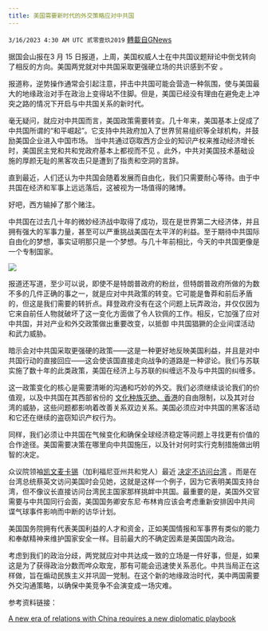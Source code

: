 ```yaml
---
title: 美国需要新时代的外交策略应对中共国
---
```

`3/16/2023 4:30 AM UTC 贰零壹玖2019` [轉載自GNews](https://gnews.org/articles/1018322)

据国会山报在3 月 15 日报道，上周，美国权威人士在中共国议题辩论中倒戈转向了相反的方向。美国两党就对中共国采取更强硬立场的共识感到不安 。


报道称，逆势操作通常会引起注意，抨击中共国可能会营造一种氛围，使与美国最大的地缘政治对手在政治上变得站不住脚。但是，美国已经没有理由在避免走上冲突之路的情况下开启与中共国关系的新时代。


毫无疑问，就应对中共国而言，美国政策需要转变。几十年来，美国基本上促成了中共国所谓的“和平崛起”。它支持中共政府加入了世界贸易组织等全球机构，并鼓励美国企业进入中国市场。 当中共通过窃取西方企业的知识产权来推动经济增长时，美国民主党和共和党政府基本上都视而不见 。此外，中共对美国技术基础设施的厚颜无耻的黑客攻击只是遭到了指责和空洞的言辞。 

直到最近，人们还认为中共国会随着发展而自由化，我们只需要耐心等待。由于中共国在经济和军事上远远落后，这被视为一场值得的赌博。

好吧，西方输掉了那个赌注。 


中共国在过去几十年的微妙经济战中取得了成功，现在是世界第二大经济体，并且拥有强大的军事力量，甚至可以严重挑战美国在太平洋的利益。至于期待中共国际自由化的梦想，事实证明那只是一个梦想。与几十年前相比，今天的中共国更像是一个专制国家。

  
![](https://i.imgur.com/aJHcZdb.jpg)

报道还写道，至少可以说，即使不是特朗普政府的粉丝，但特朗普政府所做的为数不多的几件正确的事之一，就是应对中共政策的转变。它可能是鲁莽和前后矛盾的，但这是我们需要的转折点。拜登政府没有在这个问题上玩弄政治，并仅仅因为它来自前任人物就破坏了这一变化方面做了令人钦佩的工作。相反，它加强了应对中共国，并对产业和外交政策做出重要改变，以抵御 中共国猖獗的企业间谍活动和武力威胁。

  

暗示会对中共国采取更强硬的政策——这是一种更好地反映美国利益，并且是对中共国行动的直接回应——这会使该国直接走向战争的道路是一种谬论。我们与苏联实施了数十年的此类政策，美国在经济上与苏联的纠缠远不及与中共国的纠缠多。

  

这一政策变化的核心是需要清晰的沟通和巧妙的外交。我们必须继续谈论我们的价值观，以及中共国在其西部省份的 [文化种族灭绝、](https://www.cfr.org/backgrounder/china-xinjiang-uyghurs-muslims-repression-genocide-human-rights?gclid=Cj0KCQjw2cWgBhDYARIsALggUhqessXXypROhgWpQKMiiMBVaTRTJYXxWaQfkUN1DGdoMGkCpN299V8aAvrTEALw_wcB)[香港](https://freedomhouse.org/country/hong-kong/freedom-world/2022)的自由限制，以及其对台湾的威胁，这些问题都影响着改善关系双边关系。美国必须应对中共国的黑客活动和它还在继续的盗窃知识产权行为。

  

同样，我们必须让中共国在气候变化和确保全球经济稳定等问题上寻找更有价值的合作途径。美国需要决策在哪里向中共国施压，以及针对何时实行克制措施做出明智的决定。 

  

众议院领袖[凯文麦卡锡](https://thehill.com/people/kevin-mccarthy/)（加利福尼亚州共和党人）最近 [决定不访问台湾](https://www.nationalreview.com/news/kevin-mccarthy-to-meet-taiwan-president-in-the-u-s-to-avoid-raising-tensions-with-china/) 。而是在台湾总统蔡英文访问美国时会见她，这就是这样一个例子，因为它表明美国支持台湾，但不像议长直接访问台湾民主国家那样挑衅中共国。最重要的是，美国外交官需要与中共国同行会面，美国国务卿安东尼·布林肯应该会考虑重新安排因中共间谍气球事件影响而中断的访华计划。

  

美国国务院拥有代表美国利益的人才和资金，正如美国情报和军事界有类似的能力和奉献精神来维护国家安全一样。目前最大的不确定因素是美国国内政治。 

  

考虑到我们的政治分歧，两党就应对中共达成一致的立场是一件好事，但是，如果这是为了获得政治分数而哗众取宠，那有可能会迅速使关系恶化。中共当局正在这样做，旨在煽动民族主义并巩固一党制。在这个新的地缘政治时代，美中两国需要外交沟通策略，以确保中美竞争不会演变成一场灾难。

 参考资料链接：

[](https://www.politico.com/news/2023/02/04/china-response-blinken-canceled-trip-00081201)  



[A new era of relations with China requires a new diplomatic playbook](https://thehill.com/opinion/national-security/3901194-a-new-era-of-relations-with-china-requires-a-new-diplomatic-playbook/)




